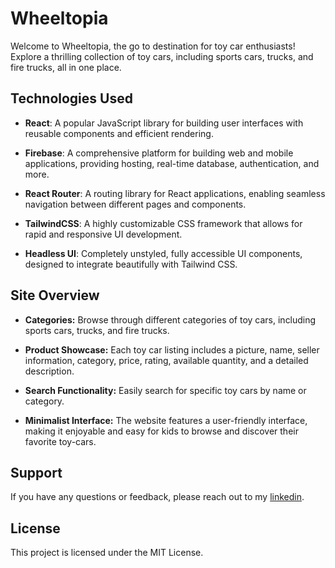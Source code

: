 # Wheeltopia

Welcome to Wheeltopia, the go to destination for toy car enthusiasts! Explore a thrilling collection of toy cars, including sports cars, trucks, and fire trucks, all in one place.

## Technologies Used

- **React**: A popular JavaScript library for building user interfaces with reusable components and efficient rendering.

- **Firebase**: A comprehensive platform for building web and mobile applications, providing hosting, real-time database, authentication, and more.

- **React Router**: A routing library for React applications, enabling seamless navigation between different pages and components.

- **TailwindCSS**: A highly customizable CSS framework that allows for rapid and responsive UI development.

- **Headless UI**: Completely unstyled, fully accessible UI components, designed to integrate beautifully with Tailwind CSS.


## Site Overview

- **Categories:** Browse through different categories of toy cars, including sports cars, trucks, and fire trucks.
  
- **Product Showcase:** Each toy car listing includes a picture, name, seller information, category, price, rating, available quantity, and a detailed description.
- **Search Functionality:** Easily search for specific toy cars by name or category.
- **Minimalist Interface:** The website features a user-friendly interface, making it enjoyable and easy for kids to browse and discover their favorite toy-cars.



## Support

If you have any questions or feedback, please reach out to my [linkedin](https://www.linkedin.com/in/johurul-haque/).

## License

This project is licensed under the MIT License.


